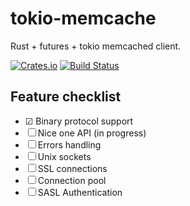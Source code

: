 # tokio-memcache

Rust + futures + tokio memcached client.

[![Crates.io](https://crates.io/crates/tokio-memcache)](https://img.shields.io/crates/v/tokio-memcache.svg)
[![Build Status](https://travis-ci.org/svartalf/tokio-memcache.svg?branch=master)](https://travis-ci.org/svartalf/tokio-memcache)

## Feature checklist


 * ☑ Binary protocol support
 * ☐ Nice one API (in progress)
 * ☐ Errors handling
 * ☐ Unix sockets
 * ☐ SSL connections
 * ☐ Connection pool
 * ☐ SASL Authentication
